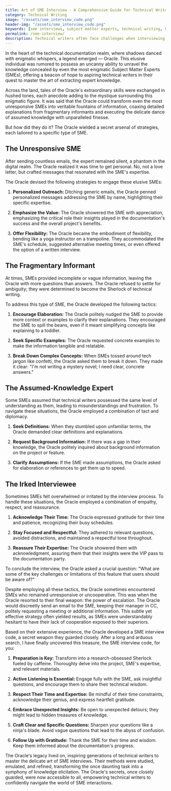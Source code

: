 ```yaml
---
title: Art of SME Interview - A Comprehensive Guide for Technical Writers
category: Technical Writing
image: "/assets/sme_interview_code.png"
header-img: "/assets/sme_interview_code.png"
keywords: [sme interviews, subject matter experts, technical writing, knowledge extraction, interview techniques, real-time examples, communication skills, active listening, open-ended questions, time management, technical jargon, user-friendly documentation, career development, industry insights, project success, relationship building, knowledge elicitation, expert interviewing, unresponsive SME, fragmentary information, assumed knowledge, grumpy SME, personalized outreach, elaboration, complex concepts, active listening, tailored questions, follow-up, how to interview an SME for technical writing, tips for interviewing SMEs, overcoming challenges of SME interviews, strategies for effective SME interviews, building relationships with SMEs, eliciting expert knowledge from SMEs, crafting clear and concise technical documentation]
permalink: /sme-interview/
description: Technical writers often face challenges when interviewing SMEs, including unresponsive experts, fragmentary information, assumed knowledge, and grumpy interviewees. This comprehensive guide provides strategies to overcome these challenges, including crafting personalized outreach, encouraging elaboration, breaking down complex concepts, and handling difficult interviewees. Embracing active listening, tailoring questions to the SME's expertise, and following up with gratitude will transform SME interviews into collaborative knowledge-acquisition journeys.
---
```


In the heart of the technical documentation realm, where shadows danced with enigmatic whispers, a legend emerged — Oracle. This elusive individual was rumored to possess an uncanny ability to unravel the knowledge concealed by even the most enigmatic Subject Matter Experts (SMEs), offering a beacon of hope to aspiring technical writers in their quest to master the art of extracting expert knowledge.

Across the land, tales of the Oracle's extraordinary skills were exchanged in hushed tones, each anecdote adding to the mystique surrounding this enigmatic figure. It was said that the Oracle could transform even the most unresponsive SMEs into veritable fountains of information, coaxing detailed explanations from fragmentary informants and executing the delicate dance of assumed knowledge with unparalleled finesse.

But how did they do it? The Oracle wielded a secret arsenal of strategies, each tailored to a specific type of SME.

## The Unresponsive SME

After sending countless emails, the expert remained silent, a phantom in the digital realm. The Oracle realized it was time to get personal. No, not a love letter, but crafted messages that resonated with the SME's expertise.

The Oracle devised the following strategies to engage these elusive SMEs:

1. **Personalized Outreach:** Ditching generic emails, the Oracle penned personalized messages addressing the SME by name, highlighting their specific expertise.

2. **Emphasize the Value:** The Oracle showered the SME with appreciation, emphasizing the critical role their insights played in the documentation's success and the overall project's benefits.

3. **Offer Flexibility:** The Oracle became the embodiment of flexibility, bending like a yoga instructor on a trampoline. They accommodated the SME's schedule, suggested alternative meeting times, or even offered the option of a written interview.

## The Fragmentary Informant

At times, SMEs provided incomplete or vague information, leaving the Oracle with more questions than answers. The Oracle refused to settle for ambiguity; they were determined to become the Sherlock of technical writing.

To address this type of SME, the Oracle developed the following tactics:

1. **Encourage Elaboration:** The Oracle politely nudged the SME to provide more context or examples to clarify their explanations. They encouraged the SME to spill the beans, even if it meant simplifying concepts like explaining to a toddler.

2. **Seek Specific Examples:** The Oracle requested concrete examples to make the information tangible and relatable.

3. **Break Down Complex Concepts:** When SMEs tossed around tech jargon like confetti, the Oracle asked them to break it down. They made it clear: "I'm not writing a mystery novel; I need clear, concrete answers."

## The Assumed-Knowledge Expert

Some SMEs assumed that technical writers possessed the same level of understanding as them, leading to misunderstandings and frustration. To navigate these situations, the Oracle employed a combination of tact and diplomacy.

1. **Seek Definitions:** When they stumbled upon unfamiliar terms, the Oracle demanded clear definitions and explanations.

2. **Request Background Information:** If there was a gap in their knowledge, the Oracle politely inquired about background information on the project or feature.

3. **Clarify Assumptions:** If the SME made assumptions, the Oracle asked for elaboration or references to get them up to speed.

## The Irked Interviewee

Sometimes SMEs felt overwhelmed or irritated by the interview process. To handle these situations, the Oracle employed a combination of empathy, respect, and reassurance.

1. **Acknowledge Their Time:** The Oracle expressed gratitude for their time and patience, recognizing their busy schedules.

2. **Stay Focused and Respectful:** They adhered to relevant questions, avoided distractions, and maintained a respectful tone throughout.

3. **Reassure Their Expertise:** The Oracle showered them with acknowledgment, assuring them that their insights were the VIP pass to the documentation party.

To conclude the interview, the Oracle asked a crucial question: "What are some of the key challenges or limitations of this feature that users should be aware of?"

Despite employing all these tactics, the Oracle sometimes encountered SMEs who remained unresponsive or uncooperative. This was when the Oracle resorted to their final weapon: the power of escalation. The Oracle would discreetly send an email to the SME, keeping their manager in CC, politely requesting a meeting or additional information. This subtle yet effective strategy often yielded results, as SMEs were understandably hesitant to have their lack of cooperation exposed to their superiors.

Based on their extensive experience, the Oracle developed a SME interview code, a secret weapon they guarded closely. After a long and arduous search, I have finally uncovered this treasure, the SME interview code, for you:

1. **Preparation is Key:** Transform into a research-obsessed Sherlock fueled by caffeine. Thoroughly delve into the project, SME's expertise, and relevant materials.

2. **Active Listening is Essential:** Engage fully with the SME, ask insightful questions, and encourage them to share their technical wisdom.

3. **Respect Their Time and Expertise:** Be mindful of their time constraints, acknowledge their genius, and express heartfelt gratitude.

4. **Embrace Unexpected Insights:** Be open to unexpected detours; they might lead to hidden treasures of knowledge.

5. **Craft Clear and Specific Questions:** Sharpen your questions like a ninja's blade. Avoid vague questions that lead to the abyss of confusion.

6. **Follow Up with Gratitude:** Thank the SME for their time and wisdom. Keep them informed about the documentation's progress.

The Oracle's legacy lived on, inspiring generations of technical writers to master the delicate art of SME interviews. Their methods were studied, emulated, and refined, transforming the once daunting task into a symphony of knowledge elicitation. The Oracle's secrets, once closely guarded, were now accessible to all, empowering technical writers to confidently navigate the world of SME interactions.